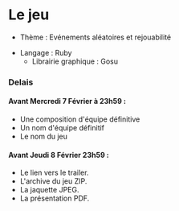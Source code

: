 # Le jeu

- Thème : Evénements aléatoires et rejouabilité
* Langage : Ruby
  * Librairie graphique : Gosu

### Delais #

#### Avant Mercredi 7 Février à 23h59 :
- Une composition d'équipe définitive
- Un nom d'équipe définitif
- Le nom du jeu

#### Avant Jeudi 8 Février 23h59 :
- Le lien vers le trailer.
- L'archive du jeu ZIP.
- La jaquette JPEG.
- La présentation PDF.
